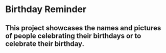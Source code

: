 # Birthday Reminder

## This project showcases the names and pictures of people celebrating their birthdays or to celebrate their birthday.
